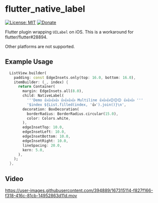 # flutter_native_label

[![License: MIT](https://img.shields.io/badge/License-MIT-yellow.svg)](https://opensource.org/licenses/MIT)
[![Donate](https://img.shields.io/badge/Donate-PayPal-green.svg)](https://www.paypal.com/donate/?cmd=_s-xclick&hosted_button_id=T95X77SLUMNBY)

Flutter plugin wrapping `UILabel` on iOS. This is a workaround for flutter/flutter#28894.

Other platforms are not supported.

## Example Usage

```dart
  ListView.builder(
    padding: const EdgeInsets.only(top: 16.0, bottom: 16.0),
    itemBuilder: (_, index) {
      return Container(
        margin: EdgeInsets.all(8.0),
        child: NativeLabel(
          '''Demo 👍👍👍👍 👍👍👍👍 Multiline 👍👍👍😊😊😊 👍👍👍 '''
          '$index ${List.filled(index, '👍').join()}\n',
        decoration: BoxDecoration(
          borderRadius: BorderRadius.circular(15.0),
          color: Colors.white,
        ),
        edgeInsetTop: 10.0,
        edgeInsetLeft: 10.0,
        edgeInsetBottom: 10.0,
        edgeInsetRight: 10.0,
        lineSpacing: 20.0,
        kern: 5.0,
      ),
    );
  },
```

## Video

https://user-images.githubusercontent.com/394889/167315114-f827f166-f318-416c-81cb-14952863d11d.mov

